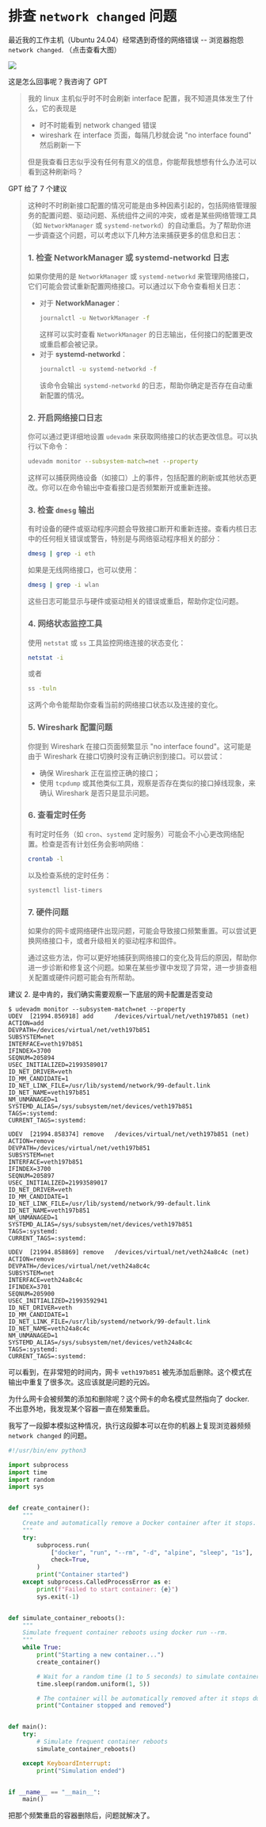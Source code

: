 # 排查 `network changed` 问题

最近我的工作主机（Ubuntu 24.04）经常遇到奇怪的网络错误 -- 浏览器抱怨 `network changed`. （点击查看大图）

[![](https://i.ibb.co/mScLB1K/Screenshot-14-11-16-24-35-31805.png)](https://ibb.co/mScLB1K)

这是怎么回事呢？我咨询了 GPT

> 我的 linux 主机似乎时不时会刷新 interface 配置，我不知道具体发生了什么，它的表现是
>
> + 时不时能看到 network changed 错误
> + wireshark 在 interface 页面，每隔几秒就会说 "no interface found" 然后刷新一下
>
> 但是我查看日志似乎没有任何有意义的信息，你能帮我想想有什么办法可以看到这种刷新吗？

GPT 给了 7 个建议

> 这种时不时刷新接口配置的情况可能是由多种因素引起的，包括网络管理服务的配置问题、驱动问题、系统组件之间的冲突，或者是某些网络管理工具（如 `NetworkManager` 或 `systemd-networkd`）的自动重启。为了帮助你进一步调查这个问题，可以考虑以下几种方法来捕获更多的信息和日志：
>
> ### 1. **检查 NetworkManager 或 systemd-networkd 日志**
> 如果你使用的是 `NetworkManager` 或 `systemd-networkd` 来管理网络接口，它们可能会尝试重新配置网络接口。可以通过以下命令查看相关日志：
> - 对于 **NetworkManager**：
>   ```bash
>   journalctl -u NetworkManager -f
>   ```
>   这样可以实时查看 `NetworkManager` 的日志输出，任何接口的配置更改或重启都会被记录。
> - 对于 **systemd-networkd**：
>   ```bash
>   journalctl -u systemd-networkd -f
>   ```
>   该命令会输出 `systemd-networkd` 的日志，帮助你确定是否存在自动重新配置的情况。
>
> ### 2. **开启网络接口日志**
> 你可以通过更详细地设置 `udevadm` 来获取网络接口的状态更改信息。可以执行以下命令：
> ```bash
> udevadm monitor --subsystem-match=net --property
> ```
> 这样可以捕获网络设备（如接口）上的事件，包括配置的刷新或其他状态更改。你可以在命令输出中查看接口是否频繁断开或重新连接。
>
> ### 3. **检查 `dmesg` 输出**
> 有时设备的硬件或驱动程序问题会导致接口断开和重新连接。查看内核日志中的任何相关错误或警告，特别是与网络驱动程序相关的部分：
> ```bash
> dmesg | grep -i eth
> ```
> 如果是无线网络接口，也可以使用：
> ```bash
> dmesg | grep -i wlan
> ```
> 这些日志可能显示与硬件或驱动相关的错误或重启，帮助你定位问题。
>
> ### 4. **网络状态监控工具**
> 使用 `netstat` 或 `ss` 工具监控网络连接的状态变化：
> ```bash
> netstat -i
> ```
> 或者
> ```bash
> ss -tuln
> ```
> 这两个命令能帮助你查看当前的网络接口状态以及连接的变化。
>
> ### 5. **Wireshark 配置问题**
> 你提到 Wireshark 在接口页面频繁显示 "no interface found"。这可能是由于 Wireshark 在接口切换时没有正确识别到接口。可以尝试：
> - 确保 Wireshark 正在监控正确的接口；
> - 使用 `tcpdump` 或其他类似工具，观察是否存在类似的接口掉线现象，来确认 Wireshark 是否只是显示问题。
>
> ### 6. **查看定时任务**
> 有时定时任务（如 `cron`、`systemd` 定时服务）可能会不小心更改网络配置。检查是否有计划任务会影响网络：
> ```bash
> crontab -l
> ```
> 以及检查系统的定时任务：
> ```bash
> systemctl list-timers
> ```
>
> ### 7. **硬件问题**
> 如果你的网卡或网络硬件出现问题，可能会导致接口频繁重置。可以尝试更换网络接口卡，或者升级相关的驱动程序和固件。
>
> 通过这些方法，你可以更好地捕获到网络接口的变化及背后的原因，帮助你进一步诊断和修复这个问题。如果在某些步骤中发现了异常，进一步排查相关配置或硬件问题可能会有所帮助。

建议 2. 是中肯的，我们确实需要观察一下底层的网卡配置是否变动

```
$ udevadm monitor --subsystem-match=net --property
UDEV  [21994.856918] add      /devices/virtual/net/veth197b851 (net)
ACTION=add
DEVPATH=/devices/virtual/net/veth197b851
SUBSYSTEM=net
INTERFACE=veth197b851
IFINDEX=3700
SEQNUM=205894
USEC_INITIALIZED=21993589017
ID_NET_DRIVER=veth
ID_MM_CANDIDATE=1
ID_NET_LINK_FILE=/usr/lib/systemd/network/99-default.link
ID_NET_NAME=veth197b851
NM_UNMANAGED=1
SYSTEMD_ALIAS=/sys/subsystem/net/devices/veth197b851
TAGS=:systemd:
CURRENT_TAGS=:systemd:

UDEV  [21994.858374] remove   /devices/virtual/net/veth197b851 (net)
ACTION=remove
DEVPATH=/devices/virtual/net/veth197b851
SUBSYSTEM=net
INTERFACE=veth197b851
IFINDEX=3700
SEQNUM=205897
USEC_INITIALIZED=21993589017
ID_NET_DRIVER=veth
ID_MM_CANDIDATE=1
ID_NET_LINK_FILE=/usr/lib/systemd/network/99-default.link
ID_NET_NAME=veth197b851
NM_UNMANAGED=1
SYSTEMD_ALIAS=/sys/subsystem/net/devices/veth197b851
TAGS=:systemd:
CURRENT_TAGS=:systemd:

UDEV  [21994.858869] remove   /devices/virtual/net/veth24a8c4c (net)
ACTION=remove
DEVPATH=/devices/virtual/net/veth24a8c4c
SUBSYSTEM=net
INTERFACE=veth24a8c4c
IFINDEX=3701
SEQNUM=205900
USEC_INITIALIZED=21993592941
ID_NET_DRIVER=veth
ID_MM_CANDIDATE=1
ID_NET_LINK_FILE=/usr/lib/systemd/network/99-default.link
ID_NET_NAME=veth24a8c4c
NM_UNMANAGED=1
SYSTEMD_ALIAS=/sys/subsystem/net/devices/veth24a8c4c
TAGS=:systemd:
CURRENT_TAGS=:systemd:
```

可以看到，在非常短的时间内，网卡 `veth197b851` 被先添加后删除。这个模式在输出中重复了很多次。这应该就是问题的元凶。

为什么网卡会被频繁的添加和删除呢？这个网卡的命名模式显然指向了 docker. 不出意外地，我发现某个容器一直在频繁重启。


我写了一段脚本模拟这种情况，执行这段脚本可以在你的机器上复现浏览器频频 `network changed` 的问题。

```python
#!/usr/bin/env python3

import subprocess
import time
import random
import sys


def create_container():
    """
    Create and automatically remove a Docker container after it stops.
    """
    try:
        subprocess.run(
            ["docker", "run", "--rm", "-d", "alpine", "sleep", "1s"],
            check=True,
        )
        print("Container started")
    except subprocess.CalledProcessError as e:
        print(f"Failed to start container: {e}")
        sys.exit(-1)


def simulate_container_reboots():
    """
    Simulate frequent container reboots using docker run --rm.
    """
    while True:
        print("Starting a new container...")
        create_container()

        # Wait for a random time (1 to 5 seconds) to simulate container running time
        time.sleep(random.uniform(1, 5))

        # The container will be automatically removed after it stops due to --rm flag.
        print("Container stopped and removed")


def main():
    try:
        # Simulate frequent container reboots
        simulate_container_reboots()

    except KeyboardInterrupt:
        print("Simulation ended")


if __name__ == "__main__":
    main()
```

把那个频繁重启的容器删除后，问题就解决了。
